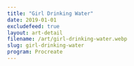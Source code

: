 ```yaml
---
title: "Girl Drinking Water"
date: 2019-01-01
excludefeed: true
layout: art-detail
filename: /art/girl-drinking-water.webp
slug: girl-drinking-water
program: Procreate
---
```

